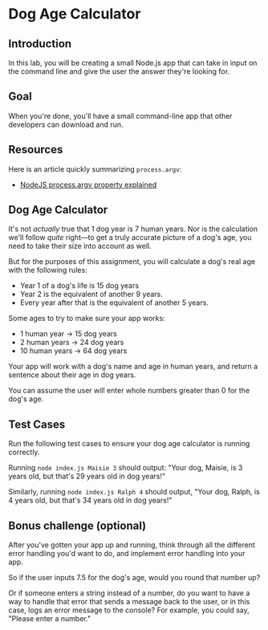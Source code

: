 
# Dog Age Calculator

## Introduction

In this lab, you will be creating a small Node.js app that can take in input on the command line and give the user the answer they're looking for.

## Goal

When you're done, you'll have a small command-line app that other developers can download and run.

## Resources

Here is an article quickly summarizing `process.argv`:

- [NodeJS process.argv property explained](https://sebhastian.com/nodejs-process-argv/)


## Dog Age Calculator

It's not _actually_ true that 1 dog year is 7 human years. Nor is the calculation we'll follow _quite_ right—to get a truly accurate picture of a dog's age, you need to take their size into account as well.

But for the purposes of this assignment, you will calculate a dog's real age with the following rules:

- Year 1 of a dog's life is 15 dog years
- Year 2 is the equivalent of another 9 years.
- Every year after that is the equivalent of another 5 years.

Some ages to try to make sure your app works:

- 1 human year -> 15 dog years
- 2 human years -> 24 dog years
- 10 human years -> 64 dog years

Your app will work with a dog's name and age in human years, and return a sentence about their age in dog years. 

You can assume the user will enter whole numbers greater than 0 for the dog's age. 

## Test Cases
Run the following test cases to ensure your dog age calculator is running correctly. 

Running `node index.js Maisie 3` should output: "Your dog, Maisie, is 3 years old, but that's 29 years old in dog years!"

Similarly, running `node index.js Ralph 4` should output, "Your dog, Ralph, is 4 years old, but that's 34 years old in dog years!"

## Bonus challenge (optional) 
After you've gotten your app up and running, think through all the different error handling you'd want to do, and implement error handling into your app. 

So if the user inputs 7.5 for the dog's age, would you round that number up?

Or if someone enters a string instead of a number, do you want to have a way to handle that error that sends a message back to the user, or in this case, logs an error message to the console? For example, you could say, "Please enter a number." 
